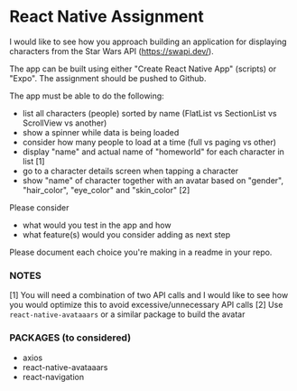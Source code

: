 # React Native Assignment

I would like to see how you approach building an application for displaying characters from the Star Wars API (https://swapi.dev/).

The app can be built using either "Create React Native App" (scripts) or "Expo". The assignment should be pushed to Github.

The app must be able to do the following:

* list all characters (people) sorted by name (FlatList vs SectionList vs ScrollView vs another)
* show a spinner while data is being loaded
* consider how many people to load at a time (full vs paging vs other)
* display "name" and actual name of "homeworld" for each character in list [1]
* go to a character details screen when tapping a character
* show "name" of character together with an avatar based on "gender", "hair_color", "eye_color" and "skin_color" [2]

Please consider

* what would you test in the app and how
* what feature(s) would you consider adding as next step

Please document each choice you're making in a readme in your repo.


### NOTES

[1] You will need a combination of two API calls and I would like to see how you would optimize this to avoid excessive/unnecessary API calls
[2] Use `react-native-avataaars` or a similar package to build the avatar

### PACKAGES (to considered)

* axios
* react-native-avataaars
* react-navigation